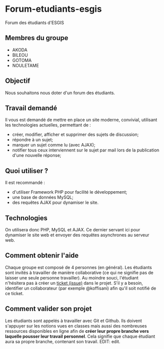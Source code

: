 # Forum-etudiants-esgis
Forum des étudiants d'ESGIS

## Membres du groupe
- AKODA
- BILEOU
- GOTOMA
- NOULETAME

## Objectif
Nous souhaitons nous doter d'un forum des étudiants.

## Travail demandé
Il vous est demandé de mettre en place un site moderne, convivial, utilisant les technologies actuelles, permettant de :
- créer, modifier, afficher et supprimer des sujets de discussion;
- répondre à un sujet;
- marquer un sujet comme lu (avec AJAX);
- notifier tous ceux interviennent sur le sujet par mail lors de la publication d'une nouvelle réponse;

## Quoi utiliser ?
Il est recommandé :
- d'utiliser Framework PHP pour facilité le développement;
- une base de données MySQL;
- des requêtes AJAX pour dynamiser le site.

## Technologies
On utilisera donc PHP, MySQL et AJAX. Ce dernier servant ici pour dynamiser le site web et envoyer des requêtes asynchrones au serveur web.

## Comment obtenir l'aide
Chaque groupe est composé de 4 personnes (en général). Les étudiants sont invités à travailler de manière collaborative (ce qui ne signifie pas de laisser une seule personne travailler). Au moindre souci, l'étudiant n'hésitera pas à créer un [ticket (issue)](https://github.com/Classroom-Koffi-Sani/Forum-etudiants-esgis/issues) dans le projet. S'il y  a besoin, identifier un collaborateur (par exemple @koffisani) afin qu'il soit notifié de ce ticket.

## Comment valider son projet
Les étudiants sont appelés à travailler avec Git et Github. Ils doivent s'appuyer sur les notions vues en classes mais aussi des nombreuses ressources disponibles en ligne afin de **créer leur propre branche vers laquelle pousser leur travail personnel**. Cela signifie que chaque étudiant aura sa propre branche, contenant son travail.
EDIT: edit.
